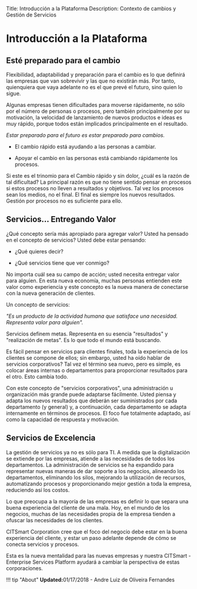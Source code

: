 Title: Introducción a la Plataforma
Description: Contexto de cambios y Gestión de Servicios

# Introducción a la Plataforma

Esté preparado para el cambio
-------------------------------

Flexibilidad, adaptabilidad y preparación para el cambio es lo que definirá las
empresas que van sobrevivir y las que no existirán más. Por tanto, quienquiera que
vaya adelante no es el que prevé el futuro, sino quien lo sigue.

Algunas empresas tienen dificultades para moverse rápidamente, no sólo por el número de
personas o procesos, pero también principalmente por su motivación, la velocidad
de lanzamiento de nuevos productos e ideas es muy rápido, porque todos están
implicados principalmente en el resultado.

*Estar preparado para el futuro es estar preparado para cambios.*

-   El cambio rápido está ayudando a las personas a cambiar.

-   Apoyar el cambio en las personas está cambiando rápidamente los procesos.

Si este es el trinomio para el Cambio rápido y sin dolor, ¿cuál es la razón de tal
dificultad? La principal razón es que no tiene sentido pensar en procesos si
estos procesos no lleven a resultados y objetivos. Tal vez los procesos sean
los medios, no el final. El final es siempre los nuevos resultados. Gestión por procesos
no es suficiente para ello.

Servicios… Entregando Valor
--------------------------

¿Qué concepto sería más apropiado para agregar valor? Usted ha pensado en el
concepto de servicios? Usted debe estar pensando:

-   ¿Qué quieres decir?

-   ¿Qué servicios tiene que ver conmigo?

No importa cuál sea su campo de acción; usted necesita entregar valor para
alguien. En esta nueva economía, muchas personas entienden este valor como experiencia
y este concepto es la nueva manera de conectarse con la nueva generación de clientes.

Un concepto de servicios:

*"Es un producto de la actividad humana que satisface una necesidad. Representa
valor para alguien".*

Servicios definem metas. Representa en su esencia "resultados" y "realización de
metas". Es lo que todo el mundo está buscando.

Es fácil pensar en servicios para clientes finales, toda la experiencia de los clientes
se compone de ellos; sin embargo, usted ha oído hablar de servicios corporativos?
Tal vez el término sea nuevo, pero es simple, es colocar áreas internas o
departamentos para proporcionar resultados para el otro. Esto cambia todo.

Con este concepto de "servicios corporativos", una administración u organización
más grande puede adaptarse fácilmente. Usted piensa y adapta los nuevos resultados que
deberán ser suministrados por cada departamento (y general) y, a continuación, cada
departamento se adapta internamente en términos de procesos. El foco fue
totalmente adaptado, así como la capacidad de respuesta y motivación.

Servicios de Excelencia
-------------------

La gestión de servicios ya no es sólo para TI. A medida que la
digitalización se extiende por las empresas, atiende a las necesidades de todos los
departamentos. La administración de servicios se ha expandido para representar nuevas
maneras de dar soporte a los negocios, alineando los departamentos, eliminando los silos,
mejorando la utilización de recursos, automatizando procesos y proporcionando mejor
gestión a toda la empresa, reduciendo así los costos.

Lo que preocupa a la mayoría de las empresas es definir lo que separa una buena experiencia
del cliente de una mala. Hoy, en el mundo de los negocios, muchas de las necesidades
propia de la empresa tienden a ofuscar las necesidades de los clientes.

CITSmart Corporation cree que el foco del negocio debe estar en la buena
experiencia del cliente, y estar un paso adelante depende de cómo se conecta
servicios y procesos.

Esta es la nueva mentalidad para las nuevas empresas y nuestra CITSmart -
Enterprise Services Platform ayudará a cambiar la perspectiva de estas corporaciones.

!!! tip "About"
    <b>Updated:</b>01/17/2018 - Andre Luiz de Oliveira Fernandes

